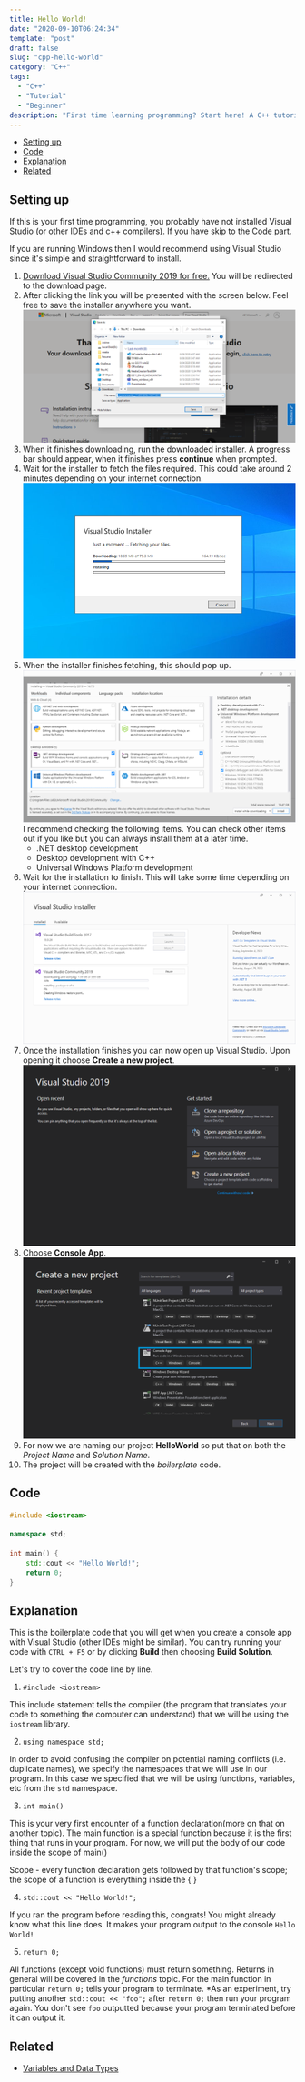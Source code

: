 ```yaml
---
title: Hello World! 
date: "2020-09-10T06:24:34"
template: "post"
draft: false 
slug: "cpp-hello-world"
category: "C++"
tags:
  - "C++"
  - "Tutorial"
  - "Beginner"
description: "First time learning programming? Start here! A C++ tutorial for beginners, learn how to write \"Hello World\" and how it works in C++"
---
```


- [Setting up](#setting-up)
- [Code](#code)
- [Explanation](#explanation)
- [Related](#related)

## Setting up

If this is your first time programming, you probably have not installed Visual Studio (or other IDEs and c++ compilers). If you have skip to the [Code part](#code).

If you are running Windows then I would recommend using Visual Studio since it's simple and straightforward to install.

1. [Download Visual Studio Community 2019 for free.](https://visualstudio.microsoft.com/thank-you-downloading-visual-studio/?sku=Community&rel=16) You will be redirected to the download page.
2. After clicking the link you will be presented with the screen below. Feel free to save the installer anywhere you want. !["Visual Studio download page"](/media/screenshot-cpp-hello-world-1.PNG)
3. When it finishes downloading, run the downloaded installer. A progress bar should appear, when it finishes press **continue** when prompted.
4. Wait for the installer to fetch the files required. This could take around 2 minutes depending on your internet connection. !["Installer getting ready"](/media/screenshot-cpp-hello-world-2.PNG)
5. When the installer finishes fetching, this should pop up. !["Check .NET, Desktop with C++, Universal Windows Platform"](/media/screenshot-cpp-hello-world-3.PNG) I recommend checking the following items. You can check other items out if you like but you can always install them at a later time.
    - .NET desktop development
    - Desktop development with C++
    - Universal Windows Platform development
6. Wait for the installation to finish. This will take some time depending on your internet connection.
!["Visual studio community 2019 installing"](/media/screenshot-cpp-hello-world-4.PNG)
7. Once the installation finishes you can now open up Visual Studio. Upon opening it choose **Create a new project**.
!["Choose create a new project"](/media/screenshot-cpp-hello-world-5.PNG)
8. Choose **Console App**.
!["Choose console app that has a C++ tag](/media/screenshot-cpp-hello-world-6.PNG)
9. For now we are naming our project **HelloWorld** so put that on both the *Project Name* and *Solution Name*.
10. The project will be created with the *boilerplate* code.
  

## Code

```cpp
#include <iostream>

namespace std;

int main() {
    std::cout << "Hello World!";
    return 0;
}
```

## Explanation

This is the boilerplate code that you will get when you create a console app with Visual Studio (other IDEs might be similar). You can try running your code with `CTRL + F5` or by clicking **Build** then choosing **Build Solution**.

Let's try to cover the code line by line.
1. `#include <iostream>`

This include statement tells the compiler (the program that translates your code to something the computer can understand) that we will be using the `iostream` library.

2. `using namespace std;`

In order to avoid confusing the compiler on potential naming conflicts (i.e. duplicate names), we specify the namespaces that we will use in our program. In this case we specified that we will be using functions, variables, etc from the `std` namespace.

3. `int main()`

This is your very first encounter of a function declaration(more on that on another topic). The main function is a special function because it is the first thing that runs in your program. For now, we will put the body of our code inside the scope of main()

Scope - every function declaration gets followed by that function's scope; 
the scope of a function is everything inside the { }

4. `std::cout << "Hello World!";`

If you ran the program before reading this, congrats! You might already know what this line does. It makes your program output to the console `Hello World!`

5. `return 0;`

All functions (except void functions) must return something. Returns in general will be covered in the *functions* topic. For the main function in particular `return 0;` tells your program to terminate.
*As an experiment, try putting another `std::cout << "foo";` after `return 0;` then run your program again. You don't see `foo` outputted because your program terminated before it can output it.

## Related

- [Variables and Data Types](/posts/cpp-variables)
